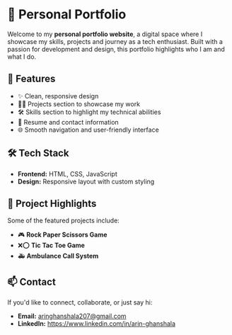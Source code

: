 # 💼 Personal Portfolio

Welcome to my **personal portfolio website**, a digital space where I showcase my skills, projects and journey as a tech enthusiast. Built with a passion for development and design, this portfolio highlights who I am and what I do.

## 🚀 Features

- ✨ Clean, responsive design  
- 🧑‍💻 Projects section to showcase my work  
- 🛠️ Skills section to highlight my technical abilities  
- 📄 Resume and contact information  
- 🌐 Smooth navigation and user-friendly interface  

## 🛠️ Tech Stack

- **Frontend:** HTML, CSS, JavaScript  
- **Design:** Responsive layout with custom styling  

## 📂 Project Highlights

Some of the featured projects include:
- 🎮 **Rock Paper Scissors Game**
- ❌⭕ **Tic Tac Toe Game**
- 🚑 **Ambulance Call System**

## 📫 Contact

If you'd like to connect, collaborate, or just say hi:
- **Email:** aringhanshala207@gmail.com  
- **LinkedIn:** https://www.linkedin.com/in/arin-ghanshala

